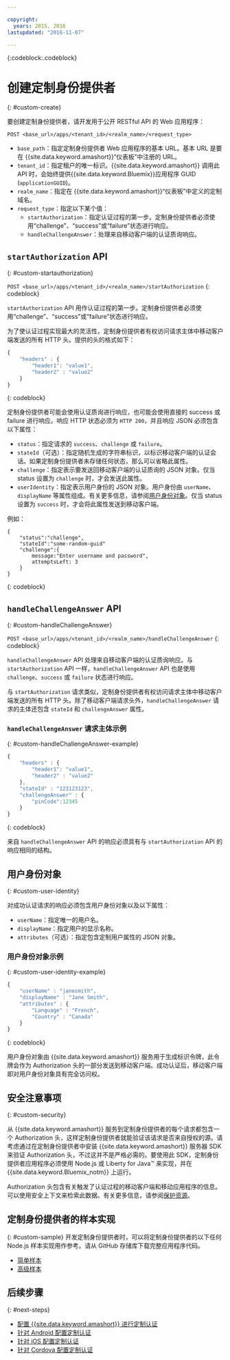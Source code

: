 ```yaml
---

copyright:
  years: 2015, 2016
lastupdated: "2016-11-07"

---
```


{:codeblock:.codeblock}

# 创建定制身份提供者
{: #custom-create}


要创建定制身份提供者，请开发用于公开 RESTful API 的 Web 应用程序：

`POST <base_url>/apps/<tenant_id>/<realm_name>/<request_type>`

* `base_path`：指定定制身份提供者 Web 应用程序的基本 URL。基本 URL 是要在 {{site.data.keyword.amashort}}“仪表板”中注册的 URL。
* `tenant_id`：指定租户的唯一标识。{{site.data.keyword.amashort}} 调用此 API 时，会始终提供{{site.data.keyword.Bluemix}}应用程序 GUID (`applicationGUID`)。
* `realm_name`：指定在 {{site.data.keyword.amashort}}“仪表板”中定义的定制域名。
* `request_type`：指定以下某个值：
	* `startAuthorization`：指定认证过程的第一步。定制身份提供者必须使用“challenge”、“success”或“failure”状态进行响应。
	* `handleChallengeAnswer`：处理来自移动客户端的认证质询响应。

## `startAuthorization` API
{: #custom-startauthorization}

`POST <base_url>/apps/<tenant_id>/<realm_name>/startAuthorization`
{: codeblock}

`startAuthorization` API 用作认证过程的第一步。定制身份提供者必须使用“challenge”、“success”或“failure”状态进行响应。

为了使认证过程实现最大的灵活性，定制身份提供者有权访问请求主体中移动客户端发送的所有 HTTP 头。提供的头的格式如下：

```JavaScript
{
    "headers" : {
    	"header1": "value1",  
    	"header2" : "value2"
    }
}
```
{: codeblock}

定制身份提供者可能会使用认证质询进行响应，也可能会使用直接的 success 或 failure 进行响应。响应 HTTP 状态必须为 `HTTP 200`，并且响应 JSON 必须包含以下属性：

* `status`：指定请求的 `success`、`challenge` 或 `failure`。
* `stateId`（可选）：指定随机生成的字符串标识，以标识移动客户端的认证会话。如果定制身份提供者未存储任何状态，那么可以省略此属性。
* `challenge`：指定表示要发送回移动客户端的认证质询的 JSON 对象。仅当 status 设置为 `challenge` 时，才会发送此属性。
* `userIdentity`：指定表示用户身份的 JSON 对象。用户身份由 `userName`、`displayName` 等属性组成。有关更多信息，请参阅[用户身份对象](#custom-user-identity)。仅当 status 设置为 `success` 时，才会将此属性发送到移动客户端。

例如：


```
{
	"status":"challenge",
	"stateId":"some-random-guid"
	"challenge":{
		message:"Enter username and password",
		attemptsLeft: 3
	}
}
```
{: codeblock}

## `handleChallengeAnswer` API
{: #custom-handleChallengeAnswer}

`POST <base_url>/apps/<tenant_id>/<realm_name>/handleChallengeAnswer`
{: codeblock}

`handleChallengeAnswer` API 处理来自移动客户端的认证质询响应。与 `startAuthorization` API 一样，`handleChallengeAnswer` API 也是使用 `challenge`、`success` 或 `failure` 状态进行响应。

与 `startAuthorization` 请求类似，定制身份提供者有权访问请求主体中移动客户端发送的所有 HTTP 头。除了移动客户端请求头外，`handleChallengeAnswer` 请求的主体还包含 `stateId` 和 `challengeAnswer` 属性。

### `handleChallengeAnswer` 请求主体示例
{: #custom-handleChallengeAnswer-example}

```JavaScript
{
    "headers" : {
    	"header1": "value1",  
    	"header2" : "value2"
	},
    "stateId" : "123123123",
    "challengeAnswer" : {
    	"pinCode":12345
 	}
}
```
{: codeblock}

来自 `handleChallengeAnswer` API 的响应必须具有与 `startAuthorization` API 的响应相同的结构。

## 用户身份对象
{: #custom-user-identity}

对成功认证请求的响应必须包含用户身份对象以及以下属性：
* `userName`：指定唯一的用户名。
* `displayName`：指定用户的显示名称。
* `attributes`（可选）：指定包含定制用户属性的 JSON 对象。

### 用户身份对象示例
{: #custom-user-identity-example}
```JavaScript
{
    "userName" : "janesmith",
    "displayName" : "Jane Smith",
    "attributes" : {
        "Language" : "French",
        "Country" : "Canada"
    }
}
```
{: codeblock}

用户身份对象由 {{site.data.keyword.amashort}} 服务用于生成标识令牌，此令牌会作为 Authorization 头的一部分发送到移动客户端。成功认证后，移动客户端即对用户身份对象具有完全访问权。

## 安全注意事项
{: #custom-security}

从 {{site.data.keyword.amashort}} 服务到定制身份提供者的每个请求都包含一个 Authorization 头，这样定制身份提供者就能验证该请求是否来自授权的源。请考虑通过在定制身份提供者中安装 {{site.data.keyword.amashort}} 服务器 SDK 来验证 Authorization 头，不过这并不是严格必需的。要使用此 SDK，定制身份提供者应用程序必须使用 Node.js 或 Liberty for Java&trade; 来实现，并在 {{site.data.keyword.Bluemix_notm}} 上运行。

Authorization 头包含有关触发了认证过程的移动客户端和移动应用程序的信息。可以使用安全上下文来检索此数据。有关更多信息，请参阅[保护资源](protecting-resources.html)。

## 定制身份提供者的样本实现
{: #custom-sample}
开发定制身份提供者时，可以将定制身份提供者的以下任何 Node.js 样本实现用作参考。请从 GitHub 存储库下载完整应用程序代码。

* [简单样本](https://github.com/ibm-bluemix-mobile-services/bms-mca-custom-identity-provider-sample)
* [高级样本](https://github.com/ibm-bluemix-mobile-services/bms-mca-custom-identity-provider-with-user-management)

<!---
 ### JSON structure (simple sample)
{: #custom-sample-json}
This implementation assumes that the supplied authentication challenge answer is a JSON object with the following structure:

```
{
 	username: "my.username",
 	password: "my.password"
 }
 ```

### Custom identity provider sample code (simple sample)
{: #custom-sample-code}
```JavaScript
var express = require('express');
var cfenv = require('cfenv');
var log4js = require('log4js');
var jsonParser = require('body-parser').json();

// Using hardcoded user repository
var userRepository = {
	"john.lennon":      { password: "12345", displayName:"John Lennon", dob:"October 9, 1940"},
	"paul.mccartney":   { password: "67890", displayName:"Paul McCartney", dob:"June 18, 1942"},
	"ringo.starr":      { password: "abcde", displayName:"Ringo Starr", dob: "July 7, 1940"},
	"george.harrison":  { password: "fghij", displayName: "George Harrison", dob:"Feburary 25, 1943"}
}

var app = express();
var logger = log4js.getLogger("CustomIdentityProviderApp");
logger.info("Starting up");

app.post('/apps/:tenantId/:realmName/startAuthorization', jsonParser, function(req, res){
	var tenantId = req.params.tenantId;
	var realmName = req.params.realmName;
	var headers = req.body.headers;

	logger.debug("startAuthorization", tenantId, realmName, headers);

	var responseJson = {
		status: "challenge",
		challenge: {
			text: "Enter username and password"
		}
	};

	res.status(200).json(responseJson);
});

app.post('/apps/:tenantId/:realmName/handleChallengeAnswer', jsonParser, function(req, res){
	var tenantId = req.params.tenantId;
	var realmName = req.params.realmName;
	var challengeAnswer = req.body.challengeAnswer;


	logger.debug("handleChallengeAnswer", tenantId, realmName, challengeAnswer);

	var username = req.body.challengeAnswer["username"];
	var password = req.body.challengeAnswer["password"];

	var userObject = userRepository[username];

	var responseJson = { status: "failure" };

	if (userObject && userObject.password == password ){
		logger.debug("Login success for userId ::", username);
		responseJson.status = "success";
		responseJson.userIdentity = {
			userName: username,
			displayName: userObject.displayName,
			attributes: {
				dob: userObject.dob
			}
		}
	} else {
		logger.debug("Login failure for userId ::", username);
	}

	res.status(200).json(responseJson);
});

app.use(function(req, res, next){
	res.status(404).send("This is not the URL you're looking for");
});

var server = app.listen(cfenv.getAppEnv().port, function () {
	var host = server.address().address;
	var port = server.address().port;
	logger.info('Server listening at %s:%s', host, port);
});
```
--->

## 后续步骤
{: #next-steps}
* [配置 {{site.data.keyword.amashort}} 进行定制认证](custom-auth-config-mca.html)
* [针对 Android 配置定制认证](custom-auth-android.html)
* [针对 iOS 配置定制认证](custom-auth-ios.html)
* [针对 Cordova 配置定制认证](custom-auth-cordova.html)
